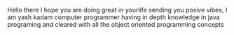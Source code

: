 Hello there I hope you are doing great in yourlife sending you posive vibes,
I am yash kadam computer programmer having in depth knowledge in java programing and cleared with all the object oriented programming concepts

